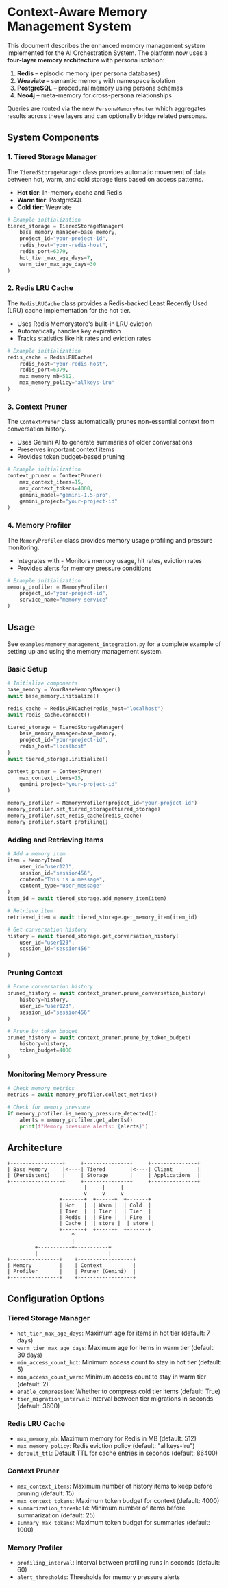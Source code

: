 # Context-Aware Memory Management System

This document describes the enhanced memory management system implemented for the AI Orchestration System. The platform now uses a **four-layer memory architecture** with persona isolation:

1. **Redis** – episodic memory (per persona databases)
2. **Weaviate** – semantic memory with namespace isolation
3. **PostgreSQL** – procedural memory using persona schemas
4. **Neo4j** – meta-memory for cross-persona relationships

Queries are routed via the new `PersonaMemoryRouter` which aggregates results across these layers and can optionally bridge related personas.

## System Components

### 1. Tiered Storage Manager

The `TieredStorageManager` class provides automatic movement of data between hot, warm, and cold storage tiers based on access patterns.

- **Hot tier**: In-memory cache and Redis
- **Warm tier**: PostgreSQL
- **Cold tier**: Weaviate

```python
# Example initialization
tiered_storage = TieredStorageManager(
    base_memory_manager=base_memory,
    project_id="your-project-id",
    redis_host="your-redis-host",
    redis_port=6379,
    hot_tier_max_age_days=7,
    warm_tier_max_age_days=30
)
```

### 2. Redis LRU Cache

The `RedisLRUCache` class provides a Redis-backed Least Recently Used (LRU) cache implementation for the hot tier.

- Uses Redis Memorystore's built-in LRU eviction
- Automatically handles key expiration
- Tracks statistics like hit rates and eviction rates

```python
# Example initialization
redis_cache = RedisLRUCache(
    redis_host="your-redis-host",
    redis_port=6379,
    max_memory_mb=512,
    max_memory_policy="allkeys-lru"
)
```

### 3. Context Pruner

The `ContextPruner` class automatically prunes non-essential context from conversation history.

- Uses Gemini AI to generate summaries of older conversations
- Preserves important context items
- Provides token budget-based pruning

```python
# Example initialization
context_pruner = ContextPruner(
    max_context_items=15,
    max_context_tokens=4000,
    gemini_model="gemini-1.5-pro",
    gemini_project="your-project-id"
)
```

### 4. Memory Profiler

The `MemoryProfiler` class provides memory usage profiling and pressure monitoring.

- Integrates with - Monitors memory usage, hit rates, eviction rates
- Provides alerts for memory pressure conditions

```python
# Example initialization
memory_profiler = MemoryProfiler(
    project_id="your-project-id",
    service_name="memory-service"
)
```

## Usage

See `examples/memory_management_integration.py` for a complete example of setting up and using the memory management system.

### Basic Setup

```python
# Initialize components
base_memory = YourBaseMemoryManager()
await base_memory.initialize()

redis_cache = RedisLRUCache(redis_host="localhost")
await redis_cache.connect()

tiered_storage = TieredStorageManager(
    base_memory_manager=base_memory,
    project_id="your-project-id",
    redis_host="localhost"
)
await tiered_storage.initialize()

context_pruner = ContextPruner(
    max_context_items=15,
    gemini_project="your-project-id"
)

memory_profiler = MemoryProfiler(project_id="your-project-id")
memory_profiler.set_tiered_storage(tiered_storage)
memory_profiler.set_redis_cache(redis_cache)
memory_profiler.start_profiling()
```

### Adding and Retrieving Items

```python
# Add a memory item
item = MemoryItem(
    user_id="user123",
    session_id="session456",
    content="This is a message",
    content_type="user_message"
)
item_id = await tiered_storage.add_memory_item(item)

# Retrieve item
retrieved_item = await tiered_storage.get_memory_item(item_id)

# Get conversation history
history = await tiered_storage.get_conversation_history(
    user_id="user123",
    session_id="session456"
)
```

### Pruning Context

```python
# Prune conversation history
pruned_history = await context_pruner.prune_conversation_history(
    history=history,
    user_id="user123",
    session_id="session456"
)

# Prune by token budget
pruned_history = await context_pruner.prune_by_token_budget(
    history=history,
    token_budget=4000
)
```

### Monitoring Memory Pressure

```python
# Check memory metrics
metrics = await memory_profiler.collect_metrics()

# Check for memory pressure
if memory_profiler.is_memory_pressure_detected():
    alerts = memory_profiler.get_alerts()
    print(f"Memory pressure alerts: {alerts}")
```

## Architecture

```
+-----------------+     +---------------+     +---------------+
| Base Memory     |<----| Tiered        |<----| Client        |
| (Persistent)    |     | Storage       |     | Applications  |
+-----------------+     +---------------+     +---------------+
                         |     |     |
                         v     v     v
                 +-------+  +------+  +-------+
                 | Hot   |  | Warm |  | Cold  |
                 | Tier  |  | Tier |  | Tier  |
                 | Redis |  | Fire |  | Fire  |
                 | Cache |  | store |  | store |
                 +-------+  +------+  +-------+
                     ^
                     |
         +-----------+-----------+
         |                       |
+----------------+    +------------------+
| Memory         |    | Context          |
| Profiler       |    | Pruner (Gemini)  |
+----------------+    +------------------+
```

## Configuration Options

### Tiered Storage Manager

- `hot_tier_max_age_days`: Maximum age for items in hot tier (default: 7 days)
- `warm_tier_max_age_days`: Maximum age for items in warm tier (default: 30 days)
- `min_access_count_hot`: Minimum access count to stay in hot tier (default: 5)
- `min_access_count_warm`: Minimum access count to stay in warm tier (default: 2)
- `enable_compression`: Whether to compress cold tier items (default: True)
- `tier_migration_interval`: Interval between tier migrations in seconds (default: 3600)

### Redis LRU Cache

- `max_memory_mb`: Maximum memory for Redis in MB (default: 512)
- `max_memory_policy`: Redis eviction policy (default: "allkeys-lru")
- `default_ttl`: Default TTL for cache entries in seconds (default: 86400)

### Context Pruner

- `max_context_items`: Maximum number of history items to keep before pruning (default: 15)
- `max_context_tokens`: Maximum token budget for context (default: 4000)
- `summarization_threshold`: Minimum number of items before summarization (default: 25)
- `summary_max_tokens`: Maximum token budget for summaries (default: 1000)

### Memory Profiler

- `profiling_interval`: Interval between profiling runs in seconds (default: 60)
- `alert_thresholds`: Thresholds for memory pressure alerts
